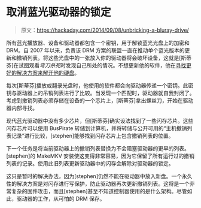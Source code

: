 # 取消蓝光驱动器的锁定

> 原文：<https://hackaday.com/2014/09/08/unbricking-a-bluray-drive/>

所有蓝光播放器、设备和驱动器都包含一个密钥，用于解锁蓝光光盘上的加密和 DRM。自 2007 年以来，负责该 DRM 方案的联盟一直在推动单个蓝光版本的更新和撤销列表。将这些光盘中的一张放入你的驱动器将会破坏设备，这就是[斯蒂芬]在试图观看*弯刀杀死*时发现自己所处的情况。不想更新他的软件，他在[寻找更好的解决方案来解开他的硬盘](http://hacks.esar.org.uk/un-bricking-a-blu-ray-drive/)。

每次[斯蒂芬]播放或翻录光盘时，他使用的软件都会向驱动器传递一个密钥。此密钥与驱动器上的吊销列表进行了比较。当发现一个匹配时，驱动器就自我封闭了。考虑到撤销列表必须存储在设备的一个芯片上，[斯蒂芬]拿出螺丝刀，开始在驱动器内部寻找。

现代蓝光驱动器中没有多少芯片，但[斯蒂芬]确实设法找到了一些闪存芯片。这些闪存芯片可以使用 BusPirate 转储到计算机，并将转储与公开可用的“主机撤销列表记录”进行比较，[stephen]能够找到闪存芯片上包含撤销列表的位置。

下一个任务是将当前驱动器上的撤销列表替换为不会阻塞驱动器的更早的列表。[stephen]的 MakeMKV 安装使这变得非常容易，因为它保留了所有运行过的撤销列表的记录。使用此旧列表更新驱动器中的闪存会解除对驱动器的锁定。

这只是暂时的解决办法，因为[stephen]仍然不能在驱动器中放入新盘。一个永久性的解决方案是对闪存进行写保护，防止驱动器再次更新撤销列表。这将是一个非常复杂的固件攻击，而且[stephen]甚至不知道控制器使用的是什么架构。尽管如此，驱动器的工作，从可怕的 DRM 保存。